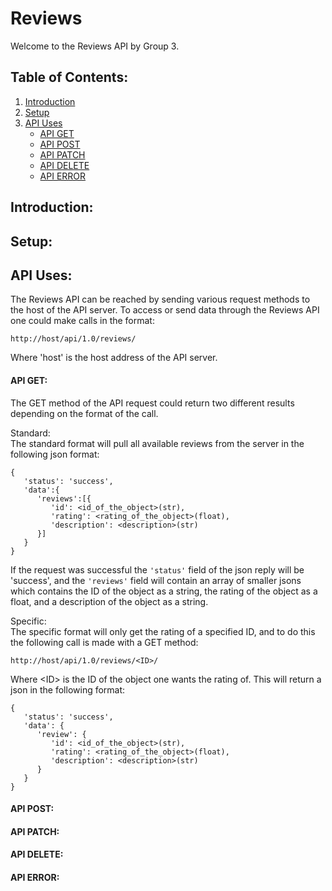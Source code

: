 # Reviews
Welcome to the Reviews API by Group 3.

## Table of Contents:
1. [Introduction](#introduction)
2. [Setup](#setup)
3. [API Uses](#api-uses)
    * [API GET](#api-get)
    * [API POST](#api-post)
    * [API PATCH](#api-patch)
    * [API DELETE](#api-delete)
    * [API ERROR](#api-error)


## Introduction:

## Setup:

## API Uses:
The Reviews API can be reached by sending various request methods to the host of the API server.
To access or send data through the Reviews API one could make calls in the format:
```
http://host/api/1.0/reviews/
```
Where 'host' is the host address of the API server.

#### API GET:
The GET method of the API request could return two different results depending on the format of the call.

Standard:\
The standard format will pull all available reviews from the server in the following json format:
```
{
   'status': 'success',
   'data':{
      'reviews':[{
         'id': <id_of_the_object>(str),
         'rating': <rating_of_the_object>(float),
         'description': <description>(str)
      }]
   }
}
```
If the request was successful the ```'status'``` field of the json reply will be 'success', and the ```'reviews'``` field will contain an array of smaller jsons which contains the ID of the object as a string, the rating of the object as a float, and a description of the object as a string.

Specific:\
The specific format will only get the rating of a specified ID, and to do this the following call is made with a GET method:
```
http://host/api/1.0/reviews/<ID>/
```
Where \<ID\> is the ID of the object one wants the rating of. This will return a json in the following format:

```
{
   'status': 'success',
   'data': {
      'review': {
         'id': <id_of_the_object>(str),
         'rating': <rating_of_the_object>(float),
         'description': <description>(str)
      }
   }
}
```

#### API POST:

#### API PATCH:

#### API DELETE:

#### API ERROR:
